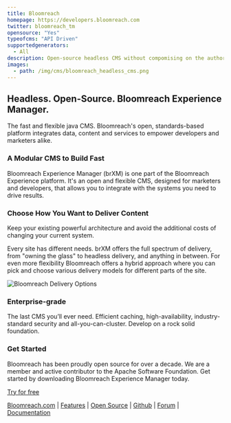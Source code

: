 ```yaml
---
title: Bloomreach
homepage: https://developers.bloomreach.com
twitter: bloomreach_tm
opensource: "Yes"
typeofcms: "API Driven"
supportedgenerators:
  - All
description: Open-source headless CMS without compomising on the authoring experience. No more form-based content management. Powerful APIs to consume from any client like React or Angular.
images:
  - path: /img/cms/bloomreach_headless_cms.png
---
```


## Headless. Open-Source. Bloomreach Experience Manager.

The fast and flexible java CMS. Bloomreach's open, standards-based platform integrates data, content and services to empower developers and marketers alike.

### A Modular CMS to Build Fast

Bloomreach Experience Manager (brXM) is one part of the Bloomreach Experience platform. It's an open and flexible CMS, designed for marketers and developers, that allows you to integrate with the systems you need to drive results.

### Choose How You Want to Deliver Content

Keep your existing powerful architecture and avoid the additional costs of changing your current system.

Every site has different needs. brXM offers the full spectrum of delivery, from "owning the glass" to headless delivery, and anything in between. For even more flexibility Bloomreach offers a hybrid approach where you can pick and choose various delivery models for different parts of the site.

<img class="simple" src="/img/cms/bloomreach_delivery_options.png" alt="Bloomreach Delivery Options" />

### Enterprise-grade

The last CMS you’ll ever need. Efficient caching, high-availability, industry-standard security and all-you-can-cluster. Develop on a rock solid foundation.

### Get Started

Bloomreach has been proudly open source for over a decade. We are a member and active contributor to the Apache Software Foundation. Get started by downloading Bloomreach Experience Manager today.

[Try for free](https://developers.bloomreach.com/products/cms)

[Bloomreach.com](https://developers.bloomreach.com/) | [Features](https://developers.bloomreach.com/products/cms) | [Open Source](https://developers.bloomreach.com/open-source) | [Github](https://github.com/bloomreach) | [Forum](https://community.bloomreach.com) | [Documentation](https://documentation.bloomreach.com)
